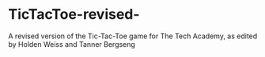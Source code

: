 # TicTacToe-revised-
A revised version of the Tic-Tac-Toe game for The Tech Academy, as edited by Holden Weiss and Tanner Bergseng
